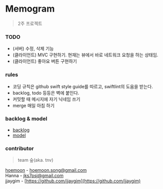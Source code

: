 # Memogram
> 2주 프로젝트

### TODO
- (서버) 수정, 삭제 기능
- (클라이언트) MVC 구현하기. 현재는 뷰에서 바로 네트워크 요청을 하는 상태임.
- (클라이언트) 좋아요 버튼 구현하기

### rules
- 코딩 규칙은 github swift style guide를 따르고, swiftlint의 도움을 받는다.  
- backlog, todo 등등은 벽에 붙인다.
- 커밋할 때 메시지에 자기 닉네임 쓰기
- merge 매일 아침 하기

### backlog & model
- [backlog](https://docs.google.com/spreadsheets/d/18cglBaYWYpNDDIwHRXVCEKacSvDI4SItYPqrdg8avx4/edit#gid=0)
- [model](https://docs.google.com/spreadsheets/d/1mX3rOUOKrL21R9qkoC5hwuW3JwshLS3cpcarteG4ynI/edit#gid=0)

### contributor 
> team 숲(aka. tnv)

[hoemoon](https://github.com/hoemoon) - hoemoon.song@gmail.com  
Hanna - jks7psj@gmail.com  
jjaygim - [https://github.com/jjaygim](https://github.com/jjaygim)

